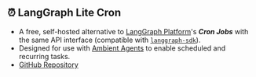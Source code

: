 ## ⏰ LangGraph Lite Cron

- A free, self-hosted alternative to [LangGraph Platform](https://docs.langchain.com/langgraph-platform)'s ***Cron Jobs*** with the same API interface (compatible with [`langgraph-sdk`](https://pypi.org/project/langgraph-sdk/)).
- Designed for use with [Ambient Agents](https://blog.langchain.com/introducing-ambient-agents/) to enable scheduled and recurring tasks.
- [GitHub Repository](https://github.com/ykoh42/langgraph-lite-cron)


<!--
**ykoh42/ykoh42** is a ✨ _special_ ✨ repository because its `README.md` (this file) appears on your GitHub profile.

Here are some ideas to get you started:

- 🔭 I’m currently working on ...
- 🌱 I’m currently learning ...
- 👯 I’m looking to collaborate on ...
- 🤔 I’m looking for help with ...
- 💬 Ask me about ...
- 📫 How to reach me: ...
- 😄 Pronouns: ...
- ⚡ Fun fact: ...
-->
